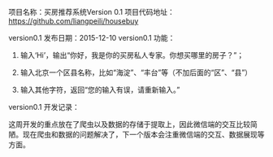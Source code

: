 项目名称：买房推荐系统Version 0.1
项目代码地址：https://github.com/liangpeili/housebuy

version0.1 发布日期：2015-12-10
version0.1 功能：

1. 输入‘Hi’，输出“你好，我是你的买房私人专家。你想买哪里的房子？”；

2. 输入北京一个区县名称，比如“海淀”、“丰台”等（不加后面的“区”、“县”）

3. 输入其他字符，返回“您的输入有误，请重新输入。”

version0.1 开发记录：

这周开发的重点放在了爬虫以及数据的存储于提取上，因此微信端的交互比较简陋。现在爬虫和数据的问题解决了，下一个版本会注重微信端的交互、数据展现等方面。
